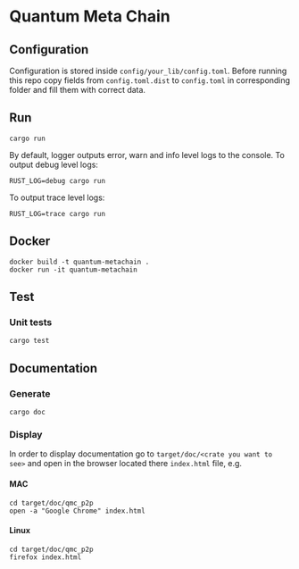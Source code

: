 # Quantum Meta Chain

## Configuration

Configuration is stored inside `config/your_lib/config.toml`. Before running this repo copy fields from `config.toml.dist`
to `config.toml` in corresponding folder and fill them with correct data.

## Run
```
cargo run
```
By default, logger outputs error, warn and info level logs to the console. To output debug level logs:
```
RUST_LOG=debug cargo run
```
To output trace level logs:
```
RUST_LOG=trace cargo run
```
## Docker
```
docker build -t quantum-metachain .
docker run -it quantum-metachain
```

## Test

### Unit tests
```
cargo test
```

## Documentation
### Generate
```
cargo doc
```
### Display
In order to display documentation go to `target/doc/<crate you want to see>` and open in the browser located there `index.html` file, e.g.
#### MAC
```
cd target/doc/qmc_p2p
open -a "Google Chrome" index.html
```
#### Linux
```
cd target/doc/qmc_p2p
firefox index.html
```
